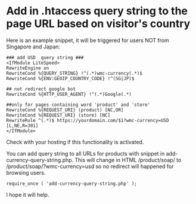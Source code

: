 # Add in .htaccess query string to the page URL based on visitor's country

Here is an example snippet, it will be triggered for users NOT from Singapore and Japan:
```
### add USD  query string ###
<IfModule LiteSpeed>
RewriteEngine on
RewriteCond %{QUERY_STRING} !^(.*)wmc-currency(.*)$
RewriteCond %{ENV:GEOIP_COUNTRY_CODE} !^(SG|JP)$

## not redirect google bot
RewriteCond %{HTTP_USER_AGENT} !^(.*)Google(.*)

##only for pages containing word 'product' and 'store'
RewriteCond %{REQUEST_URI} (product) [NC,OR]
RewriteCond %{REQUEST_URI} (store) [NC]
RewriteRule ^(.*)$ https://yourdomain.com/$1?wmc-currency=USD [L,NE,R=301]
</IfModule>
```
Check with your hosting if this functionality is activated.

You can add query string to all URLs for products with snippet in add-currency-query-string.php.
This will change in HTML /product/soap/ to /product/soap/?wmc-currency=usd so no redirect will happened for browsing users.

```require_once ( 'add-currency-query-string.php' );```

I hope it will help.
